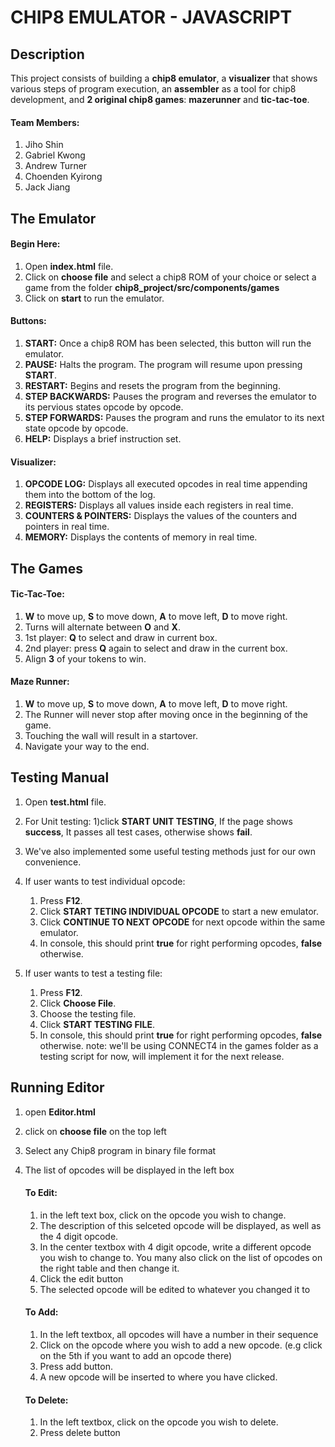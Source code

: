 # CHIP8 EMULATOR - JAVASCRIPT

## Description
This project consists of building a **chip8 emulator**, a **visualizer** that shows various steps of program execution, an **assembler** as a tool for chip8 development, and **2 original chip8 games**: **mazerunner** and **tic-tac-toe**.

#### Team Members:
  1. Jiho Shin
  2. Gabriel Kwong
  3. Andrew Turner
  4. Choenden Kyirong
  5. Jack Jiang


## The Emulator
#### Begin Here:
1. Open **index.html** file.
2. Click on **choose file** and select a chip8 ROM of your choice or select a game from the folder **chip8_project/src/components/games**
3. Click on **start** to run the emulator.

#### Buttons:
1. **START:** Once a chip8 ROM has been selected, this button will run the emulator.
2. **PAUSE:** Halts the program. The program will resume upon pressing **START**.
3. **RESTART:** Begins and resets the program from the beginning.
4. **STEP BACKWARDS:** Pauses the program and reverses the emulator to its pervious states opcode by opcode.
5. **STEP FORWARDS:** Pauses the program and runs the emulator to its next state opcode by opcode.
6. **HELP:** Displays a brief instruction set.

#### Visualizer:
1. **OPCODE LOG:** Displays all executed opcodes in real time appending them into the bottom of the log.
2. **REGISTERS:** Displays all values inside each registers in real time.
3. **COUNTERS & POINTERS:** Displays the values of the counters and pointers in real time.
4. **MEMORY:** Displays the contents of memory in real time.


## The Games
#### Tic-Tac-Toe:
 1. **W** to move up, **S** to move down, **A** to move left, **D** to move right.
 2. Turns will alternate between **O** and **X**.
 2. 1st player: **Q** to select and draw in current box.
 3. 2nd player: press **Q** again to select and draw in the current box.
 5. Align **3** of your tokens to win.

#### Maze Runner:
1. **W** to move up, **S** to move down, **A** to move left, **D** to move right.
2. The Runner will never stop after moving once in the beginning of the game.
2. Touching the wall will result in a startover.
3. Navigate your way to the end.


## Testing Manual
1. Open **test.html** file.
2. For Unit testing:
    1)click **START UNIT TESTING**, If the page shows **success**, It passes all test cases, otherwise shows **fail**.
3. We've also implemented some useful testing methods just for our own convenience.
4. If user wants to test individual opcode:
    1) Press **F12**.
    2) Click **START TETING INDIVIDUAL OPCODE** to start a new emulator.
    3) Click **CONTINUE TO NEXT OPCODE** for next opcode within the same emulator.
    4) In console, this should print **true** for right performing opcodes, **false** otherwise.

5. If user wants to test a testing file:
    1) Press **F12**.
    2) Click **Choose File**.
    3) Choose the testing file.
    4) Click **START TESTING FILE**.
    5) In console, this should print **true** for right performing opcodes, **false** otherwise.
    note: we'll be using CONNECT4 in the games folder as a testing script for now, will implement it for the next release.


## Running Editor
1. open **Editor.html**
2. click on **choose file** on the top left
3. Select any Chip8 program in binary file format
4. The list of opcodes will be displayed in the left box

	#### To Edit:
	1. in the left text box, click on the opcode you wish to change.
	2. The description of this selceted opcode will be displayed, as well as the 4 digit opcode.
	3. In the center textbox with 4 digit opcode, write a different opcode you wish to change to. You many also click on the list of opcodes on the right table and then change it.
	4. Click the edit button
	5. The selected opcode will be edited to whatever you changed it to

	#### To Add:
	1. In the left textbox, all opcodes will have a number in their sequence
	2. Click on the opcode where you wish to add a new opcode. (e.g click on the 5th if you want to add an opcode there)
	4. Press add button.
	5. A new opcode will be inserted to where you have clicked.

	#### To Delete:
	1. In the left textbox, click on the opcode you wish to delete.
	2. Press delete button
